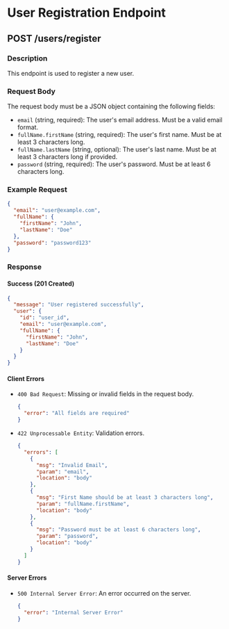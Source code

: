 # User Registration Endpoint

## POST /users/register

### Description
This endpoint is used to register a new user.

### Request Body
The request body must be a JSON object containing the following fields:
- `email` (string, required): The user's email address. Must be a valid email format.
- `fullName.firstName` (string, required): The user's first name. Must be at least 3 characters long.
- `fullName.lastName` (string, optional): The user's last name. Must be at least 3 characters long if provided.
- `password` (string, required): The user's password. Must be at least 6 characters long.

### Example Request
```json
{
  "email": "user@example.com",
  "fullName": {
    "firstName": "John",
    "lastName": "Doe"
  },
  "password": "password123"
}
```

### Response

#### Success (201 Created)
```json
{
  "message": "User registered successfully",
  "user": {
    "id": "user_id",
    "email": "user@example.com",
    "fullName": {
      "firstName": "John",
      "lastName": "Doe"
    }
  }
}
```

#### Client Errors
- `400 Bad Request`: Missing or invalid fields in the request body.
  ```json
  {
    "error": "All fields are required"
  }
  ```
- `422 Unprocessable Entity`: Validation errors.
  ```json
  {
    "errors": [
      {
        "msg": "Invalid Email",
        "param": "email",
        "location": "body"
      },
      {
        "msg": "First Name should be at least 3 characters long",
        "param": "fullName.firstName",
        "location": "body"
      },
      {
        "msg": "Password must be at least 6 characters long",
        "param": "password",
        "location": "body"
      }
    ]
  }
  ```

#### Server Errors
- `500 Internal Server Error`: An error occurred on the server.
  ```json
  {
    "error": "Internal Server Error"
  }
  ```
